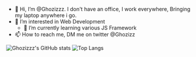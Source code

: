 - 👋 Hi, I’m @Ghozizzz. I don't have an office, I work everywhere, Bringing my laptop anywhere i go.
- 👀 I’m interested in Web Development
  - 🌱 I’m currently learning various JS Framework
- 📫 How to reach me, DM me on twitter @Ghozizz

![Ghozizzz's GitHub stats](https://github-readme-stats.vercel.app/api?username=Ghozizzz&count_private=true&show_icons=true&theme=tokyonight) ![Top Langs](https://github-readme-stats.vercel.app/api/top-langs/?username=Ghozizzz&count_private=true&show_icons=true&layout=compact&theme=tokyonight)
